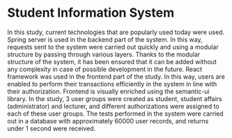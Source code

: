 
# Student Information System 
In this study, current technologies that are popularly used today were used. Spring server is used in the backend part of the system. In this way, requests sent to the system were carried out quickly and using a modular structure by passing through various layers. Thanks to the modular structure of the system, it has been ensured that it can be added without any complexity in case of possible development in the future. React framework was used in the frontend part of the study. In this way, users are enabled to perform their transactions efficiently in the system in line with their authorization. Frontend is visually enriched using the semantic-ui library. In the study, 3 user groups were created as student, student affairs (administrator) and lecturer, and different authorizations were assigned to each of these user groups. The tests performed in the system were carried out in a database with approximately 60000 user records, and returns under 1 second were received.
